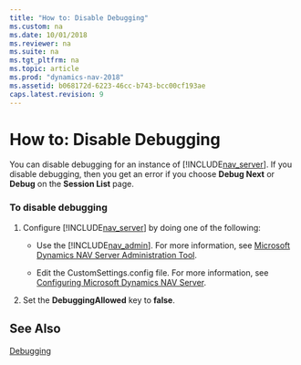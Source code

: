 ```yaml
---
title: "How to: Disable Debugging"
ms.custom: na
ms.date: 10/01/2018
ms.reviewer: na
ms.suite: na
ms.tgt_pltfrm: na
ms.topic: article
ms.prod: "dynamics-nav-2018"
ms.assetid: b068172d-6223-46cc-b743-bcc00cf193ae
caps.latest.revision: 9
---
```

# How to: Disable Debugging
You can disable debugging for an instance of [!INCLUDE[nav_server](includes/nav_server_md.md)]. If you disable debugging, then you get an error if you choose **Debug Next** or **Debug** on the **Session List** page.  
  
### To disable debugging  
  
1.  Configure [!INCLUDE[nav_server](includes/nav_server_md.md)] by doing one of the following:  
  
    -   Use the [!INCLUDE[nav_admin](includes/nav_admin_md.md)]. For more information, see [Microsoft Dynamics NAV Server Administration Tool](Microsoft-Dynamics-NAV-Server-Administration-Tool.md).  
  
    -   Edit the CustomSettings.config file. For more information, see [Configuring Microsoft Dynamics NAV Server](Configuring-Microsoft-Dynamics-NAV-Server.md).  
  
2.  Set the **DebuggingAllowed** key to **false**.  
  
## See Also  
 [Debugging](Debugging.md)

